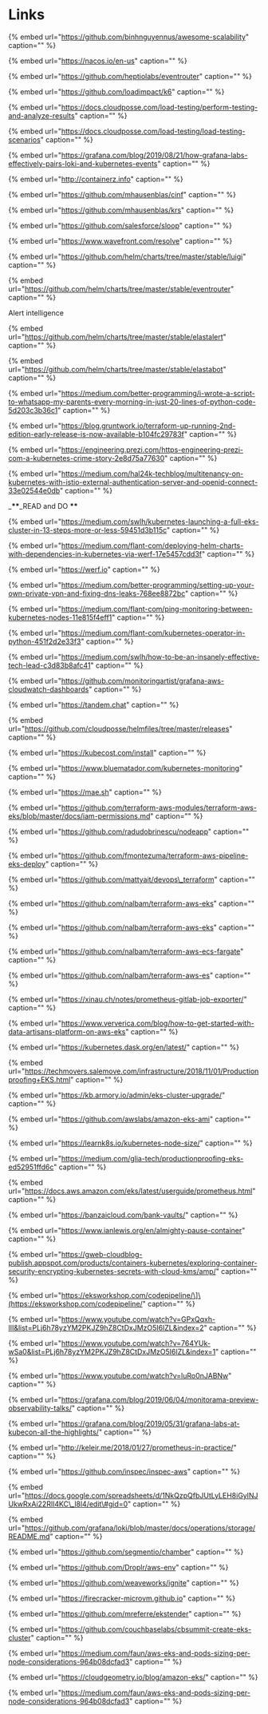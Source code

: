 # Links

{% embed url="https://github.com/binhnguyennus/awesome-scalability" caption="" %}

{% embed url="https://nacos.io/en-us" caption="" %}

{% embed url="https://github.com/heptiolabs/eventrouter" caption="" %}

{% embed url="https://github.com/loadimpact/k6" caption="" %}

{% embed url="https://docs.cloudposse.com/load-testing/perform-testing-and-analyze-results" caption="" %}

{% embed url="https://docs.cloudposse.com/load-testing/load-testing-scenarios" caption="" %}

{% embed url="https://grafana.com/blog/2019/08/21/how-grafana-labs-effectively-pairs-loki-and-kubernetes-events" caption="" %}

{% embed url="http://containerz.info" caption="" %}

{% embed url="https://github.com/mhausenblas/cinf" caption="" %}

{% embed url="https://github.com/mhausenblas/krs" caption="" %}

{% embed url="https://github.com/salesforce/sloop" caption="" %}

{% embed url="https://www.wavefront.com/resolve" caption="" %}

{% embed url="https://github.com/helm/charts/tree/master/stable/luigi" caption="" %}

{% embed url="https://github.com/helm/charts/tree/master/stable/eventrouter" caption="" %}

Alert intelligence

{% embed url="https://github.com/helm/charts/tree/master/stable/elastalert" caption="" %}

{% embed url="https://github.com/helm/charts/tree/master/stable/elastabot" caption="" %}

{% embed url="https://medium.com/better-programming/i-wrote-a-script-to-whatsapp-my-parents-every-morning-in-just-20-lines-of-python-code-5d203c3b36c1" caption="" %}

{% embed url="https://blog.gruntwork.io/terraform-up-running-2nd-edition-early-release-is-now-available-b104fc29783f" caption="" %}

{% embed url="https://engineering.prezi.com/https-engineering-prezi-com-a-kubernetes-crime-story-2e8d75a77630" caption="" %}

{% embed url="https://medium.com/hal24k-techblog/multitenancy-on-kubernetes-with-istio-external-authentication-server-and-openid-connect-33e02544e0db" caption="" %}

\_**\*\***\_READ and DO **\*\***

{% embed url="https://medium.com/swlh/kubernetes-launching-a-full-eks-cluster-in-13-steps-more-or-less-59451d3b115c" caption="" %}

{% embed url="https://medium.com/flant-com/deploying-helm-charts-with-dependencies-in-kubernetes-via-werf-17e5457cdd3f" caption="" %}

{% embed url="https://werf.io" caption="" %}

{% embed url="https://medium.com/better-programming/setting-up-your-own-private-vpn-and-fixing-dns-leaks-768ee8872bc" caption="" %}

{% embed url="https://medium.com/flant-com/ping-monitoring-between-kubernetes-nodes-11e815f4eff1" caption="" %}

{% embed url="https://medium.com/flant-com/kubernetes-operator-in-python-451f2d2e33f3" caption="" %}

{% embed url="https://medium.com/swlh/how-to-be-an-insanely-effective-tech-lead-c3d83b8afc41" caption="" %}

{% embed url="https://github.com/monitoringartist/grafana-aws-cloudwatch-dashboards" caption="" %}

{% embed url="https://tandem.chat" caption="" %}

{% embed url="https://github.com/cloudposse/helmfiles/tree/master/releases" caption="" %}

{% embed url="https://kubecost.com/install" caption="" %}

{% embed url="https://www.bluematador.com/kubernetes-monitoring" caption="" %}

{% embed url="https://mae.sh" caption="" %}

{% embed url="https://github.com/terraform-aws-modules/terraform-aws-eks/blob/master/docs/iam-permissions.md" caption="" %}

{% embed url="https://github.com/radudobrinescu/nodeapp" caption="" %}

{% embed url="https://github.com/fmontezuma/terraform-aws-pipeline-eks-deploy" caption="" %}

{% embed url="https://github.com/mattyait/devops\_terraform" caption="" %}

{% embed url="https://github.com/nalbam/terraform-aws-eks" caption="" %}

{% embed url="https://github.com/nalbam/terraform-aws-eks" caption="" %}

{% embed url="https://github.com/nalbam/terraform-aws-ecs-fargate" caption="" %}

{% embed url="https://github.com/nalbam/terraform-aws-es" caption="" %}

{% embed url="https://xinau.ch/notes/prometheus-gitlab-job-exporter/" caption="" %}

{% embed url="https://www.ververica.com/blog/how-to-get-started-with-data-artisans-platform-on-aws-eks" caption="" %}

{% embed url="https://kubernetes.dask.org/en/latest/" caption="" %}

{% embed url="https://techmovers.salemove.com/infrastructure/2018/11/01/Productionproofing+EKS.html" caption="" %}

{% embed url="https://kb.armory.io/admin/eks-cluster-upgrade/" caption="" %}

{% embed url="https://github.com/awslabs/amazon-eks-ami" caption="" %}

{% embed url="https://learnk8s.io/kubernetes-node-size/" caption="" %}

{% embed url="https://medium.com/glia-tech/productionproofing-eks-ed52951ffd6c" caption="" %}

{% embed url="https://docs.aws.amazon.com/eks/latest/userguide/prometheus.html" caption="" %}

{% embed url="https://banzaicloud.com/bank-vaults/" caption="" %}

{% embed url="https://www.ianlewis.org/en/almighty-pause-container" caption="" %}

{% embed url="https://gweb-cloudblog-publish.appspot.com/products/containers-kubernetes/exploring-container-security-encrypting-kubernetes-secrets-with-cloud-kms/amp/" caption="" %}

{% embed url="https://eksworkshop.com/codepipeline/\]\(https://eksworkshop.com/codepipeline/" caption="" %}

{% embed url="https://www.youtube.com/watch?v=GPxQqxh-lII&list=PLj6h78yzYM2PKJZ9hZ8CtDxJMzO5I6lZL&index=2" caption="" %}

{% embed url="https://www.youtube.com/watch?v=764YUk-wSa0&list=PLj6h78yzYM2PKJZ9hZ8CtDxJMzO5I6lZL&index=1" caption="" %}

{% embed url="https://www.youtube.com/watch?v=luRo0nJABNw" caption="" %}

{% embed url="https://grafana.com/blog/2019/06/04/monitorama-preview-observability-talks/" caption="" %}

{% embed url="https://grafana.com/blog/2019/05/31/grafana-labs-at-kubecon-all-the-highlights/" caption="" %}

{% embed url="http://keleir.me/2018/01/27/prometheus-in-practice/" caption="" %}

{% embed url="https://github.com/inspec/inspec-aws" caption="" %}

{% embed url="https://docs.google.com/spreadsheets/d/1NkQzpQfbJUtLyLEH8iGylNJUkwRxAi22RlI4KC\_l8l4/edit\#gid=0" caption="" %}

{% embed url="https://github.com/grafana/loki/blob/master/docs/operations/storage/README.md" caption="" %}

{% embed url="https://github.com/segmentio/chamber" caption="" %}

{% embed url="https://github.com/Droplr/aws-env" caption="" %}

{% embed url="https://github.com/weaveworks/ignite" caption="" %}

{% embed url="https://firecracker-microvm.github.io" caption="" %}

{% embed url="https://github.com/mreferre/ekstender" caption="" %}

{% embed url="https://github.com/couchbaselabs/cbsummit-create-eks-cluster" caption="" %}

{% embed url="https://medium.com/faun/aws-eks-and-pods-sizing-per-node-considerations-964b08dcfad3" caption="" %}

{% embed url="https://cloudgeometry.io/blog/amazon-eks/" caption="" %}

{% embed url="https://medium.com/faun/aws-eks-and-pods-sizing-per-node-considerations-964b08dcfad3" caption="" %}


